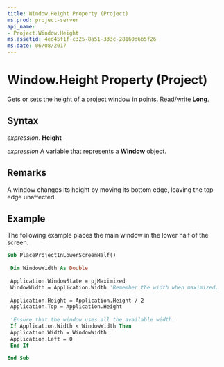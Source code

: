 ```yaml
---
title: Window.Height Property (Project)
ms.prod: project-server
api_name:
- Project.Window.Height
ms.assetid: 4ed45f1f-c325-8a51-333c-28160d6b5f26
ms.date: 06/08/2017
---
```



# Window.Height Property (Project)

Gets or sets the height of a project window in points. Read/write  **Long**.


## Syntax

 _expression_. **Height**

 _expression_ A variable that represents a **Window** object.


## Remarks

A window changes its height by moving its bottom edge, leaving the top edge unaffected.


## Example

The following example places the main window in the lower half of the screen.


```vb
Sub PlaceProjectInLowerScreenHalf() 
 
 Dim WindowWidth As Double 
 
 Application.WindowState = pjMaximized 
 WindowWidth = Application.Width 'Remember the width when maximized. 
 
 Application.Height = Application.Height / 2 
 Application.Top = Application.Height 
 
 'Ensure that the window uses all the available width. 
 If Application.Width < WindowWidth Then 
 Application.Width = WindowWidth 
 Application.Left = 0 
 End If 
 
End Sub
```


